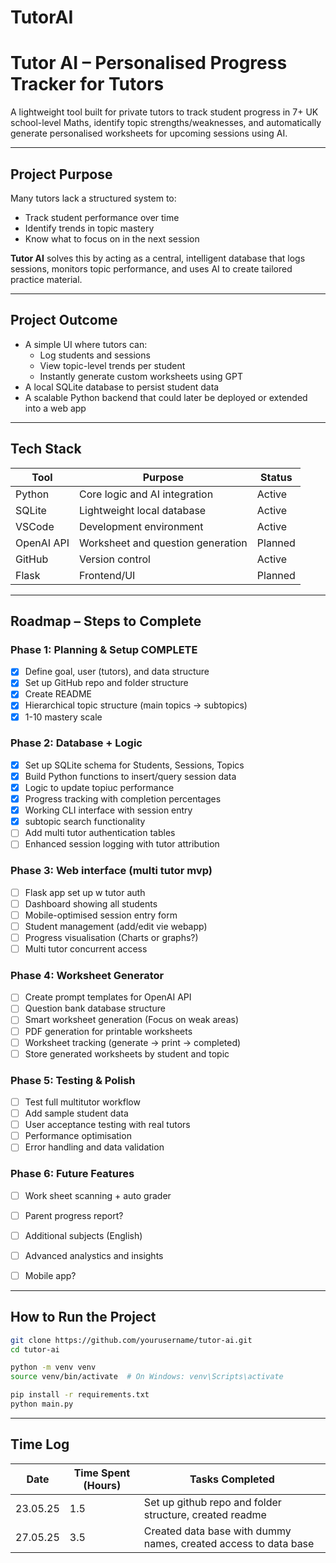 # TutorAI

# Tutor AI – Personalised Progress Tracker for Tutors

A lightweight tool built for private tutors to track student progress in 7+ UK school-level Maths, identify topic strengths/weaknesses, and automatically generate personalised worksheets for upcoming sessions using AI.

---

## Project Purpose

Many tutors lack a structured system to:
- Track student performance over time
- Identify trends in topic mastery
- Know what to focus on in the next session

**Tutor AI** solves this by acting as a central, intelligent database that logs sessions, monitors topic performance, and uses AI to create tailored practice material.

---

## Project Outcome

- A simple UI where tutors can:
  - Log students and sessions
  - View topic-level trends per student
  - Instantly generate custom worksheets using GPT
- A local SQLite database to persist student data
- A scalable Python backend that could later be deployed or extended into a web app

---

## Tech Stack

| Tool         | Purpose                          | Status |
|--------------|----------------------------------|--------|
| Python       | Core logic and AI integration    | Active |
| SQLite       | Lightweight local database       | Active |
| VSCode       | Development environment          | Active |
| OpenAI API   | Worksheet and question generation | Planned |
| GitHub       | Version control                  | Active |
| Flask        | Frontend/UI                      | Planned |

---

## Roadmap – Steps to Complete

### Phase 1: Planning & Setup COMPLETE
- [x] Define goal, user (tutors), and data structure
- [x] Set up GitHub repo and folder structure
- [x] Create README
- [x] Hierarchical topic structure (main topics -> subtopics)
- [x] 1-10 mastery scale
 
### Phase 2: Database + Logic
- [x] Set up SQLite schema for Students, Sessions, Topics
- [x] Build Python functions to insert/query session data
- [x] Logic to update topiuc performance
- [x] Progress tracking with completion percentages
- [x] Working CLI interface with session entry
- [x] subtopic search functionality
- [ ] Add multi tutor authentication tables
- [ ] Enhanced session logging with tutor attribution

### Phase 3: Web interface (multi tutor mvp)
- [ ] Flask app set up w tutor auth
- [ ] Dashboard showing all students
- [ ] Mobile-optimised session entry form
- [ ] Student management (add/edit vie webapp)
- [ ] Progress visualisation (Charts or graphs?)
- [ ] Multi tutor concurrent access

### Phase 4: Worksheet Generator
- [ ] Create prompt templates for OpenAI API
- [ ] Question bank database structure
- [ ] Smart worksheet generation (Focus on weak areas)
- [ ] PDF generation for printable worksheets
- [ ] Worksheet tracking (generate -> print -> completed)
- [ ] Store generated worksheets by student and topic

### Phase 5: Testing & Polish
- [ ] Test full multitutor workflow
- [ ] Add sample student data
- [ ] User acceptance testing with real tutors
- [ ] Performance optimisation
- [ ] Error handling and data validation

### Phase 6: Future Features 
- [ ] Work sheet scanning + auto grader
- [ ] Parent progress report?
- [ ] Additional subjects (English)
- [ ] Advanced analystics and insights
- [ ] Mobile app?


---

## How to Run the Project

```bash
git clone https://github.com/yourusername/tutor-ai.git
cd tutor-ai

python -m venv venv
source venv/bin/activate  # On Windows: venv\Scripts\activate

pip install -r requirements.txt
python main.py

```

---

## Time Log

| Date | Time Spent (Hours) | Tasks Completed |
|------|------------|-----------------|
| 23.05.25 | 1.5 | Set up github repo and folder structure, created readme |
| 27.05.25 | 3.5 | Created data base with dummy names, created access to data base |









